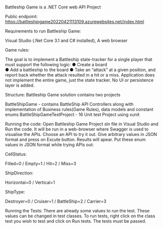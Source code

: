 Battleship Game is a .NET Core web API Project

Public endpoint:
https://battleshipgame20220421113109.azurewebsites.net/index.html

Requirements to run Battleship Game:

Visual Studio (.Net Core 3.1 and C# installed), A web browser

Game rules:

The goal is to implement a Battleship state-tracker for a single player that must support the following logic: 
● Create a board  
● Add a battleship to the board 
● Take an “attack” at a given position, and report back whether the attack resulted in a hit or a miss. 
Application does not implement the entire game, just the state tracker. No UI or persistence layer is added. 


Structure:
Battleship Game solution contains two projects


BattleShipGame - contains BattleShip API Controllers along with implementation of Business rules(Game Rules), data models and constant enums
BattleShipGameTestProject - 16 Unit test Project using xunit


Running the code:
Open Battleship Game Project sln file in Visual Studio and Run the code. It will be run in a web-browser where Swagger is used to visualise the APIs. 
Choose an API to try it out. Give arbitrary values in JSON format and press on Excute button. Results will apear.
Put these enum values in JSON format while trying APIs out:

CellStatus:

Filled=0 / Empty=1 / Hit=2 / Miss=3


ShipDirection:

Horizontal=0 / Vertical=1


ShipType:

Destroyer=0 / Cruiser=1 / BattleShip=2 / Carrier=3



Running the Tests:
There are already some values to run the test. These values can be changed in test classes. 
To run tests, right click on the class test you wish to test and click on Run tests. The tests must be passed.
